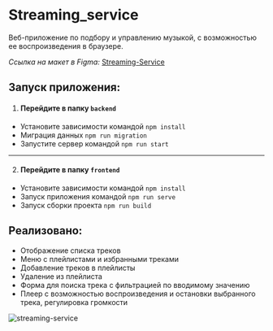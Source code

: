 # Streaming_service

Веб-приложение по подбору и управлению музыкой, с возможностью ее воспроизведения в браузере.

_Ccылка на макет в Figma:_ [Streaming-Service](https://www.figma.com/design/JIiEqozo3awHCmgn3xO8wU/TS_Graduate?node-id=0-1&node-type=canvas&t=RYmSGHbwHJeQgn7N-0)

## Запуск приложения:

1. #### Перейдите в папку `backend`

- Установите зависимости командой `npm install`
- Миграция данных `npm run migration`
- Запустите сервер командой `npm run start`

---

2. #### Перейдите в папку `frontend`

- Установите зависимости командой `npm install`
- Запуск приложения командой `npm run serve`
- Запуск сборки проекта `npm run build`

## Реализовано:

- Отображение списка треков
- Меню с плейлистами и избранными треками
- Добавление треков в плейлисты
- Удаление из плейлиста
- Форма для поиска трека с фильтрацией по вводимому значению
- Плеер с возможностью воспроизведения и остановки выбранного трека, регулировка громкости

<img src='https://github.com/NataliaStadnik/images/blob/main/streaming-service.jpg' alt='streaming-service'/>
